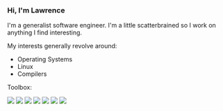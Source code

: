 ### Hi, I'm Lawrence

I'm a generalist software engineer. I'm a little scatterbrained so I work on anything I find interesting.

My interests generally revolve around:
- Operating Systems
- Linux
- Compilers

Toolbox:

![](https://img.shields.io/badge/OS-Linux-fff?style=for-the-badge&logo=linux)
![](https://img.shields.io/badge/Editor-Emacs-fff?style=for-the-badge&logo=gnu-emacs&logoColor=violet)
![](https://img.shields.io/badge/Lang-Python-fff?style=for-the-badge&logo=python)
![](https://img.shields.io/badge/Lang-Go-fff?style=for-the-badge&logo=go)
![](https://img.shields.io/badge/Lang-Javascript-fff?style=for-the-badge&logo=javascript)
![](https://img.shields.io/badge/Lang-C-fff?style=for-the-badge&logo=c)
![](https://img.shields.io/badge/Lang-Bash-fff?style=for-the-badge&logo=gnu-bash)
